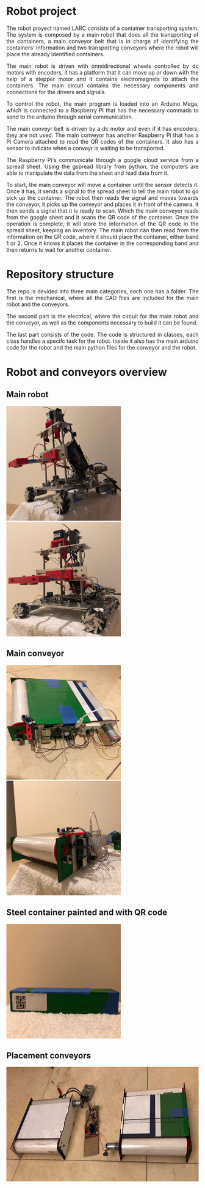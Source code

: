 # Robot project

<p align="justify"> The robot proyect named LARC consists of a container transporting system. The system is composed by a main robot that does all the transporting of the containers, a main conveyor belt that is in charge of identifying the containers' information and two transporting conveyors where the robot will place the already identified containers.</p>

<p align="justify"> The main robot is driven with onmidirectional wheels controlled by dc motors with encoders, it has a platform that it can move up or down with the help of a stepper motor and it contains electromagnets to attach the containers. The main circuit contains the necessary components and connections for the drivers and signals.</p>

<p align="justify"> To control the robot, the main program is loaded into an Arduino Mega, which is connected to a Raspberry Pi that has the necessary commads to send to the arduino through serial communication.</p>

<p align="justify"> The main conveyr belt is driven by a dc motor and even if it has encoders, they are not used. The main conveyor has another Raspberry Pi that has a Pi Camera attached to read the QR codes of the containers. It also has a sensor to indicate when a conveyr is waiting to be transported.</p>

<p align="justify"> The Raspberry Pi's communicate through a google cloud service from a spread sheet. Using the gspread library from python, the computers are able to manipulate the data from the sheet and read data from it.</p>

<p align="justify"> To start, the main conveyor will move a container until the sensor detects it. Once it has, it sends a signal to the spread sheet to tell the main robot to go pick up the container. The robot then reads the signal and moves towards the conveyor, it picks up the conveyor and places it in front of the camera. It then sends a signal that it is ready to scan. Which the main conveyor reads from the google sheet and it scans the QR code of the container. Once the operation is complete, it will store the information of the QR code in the spread sheet, keeping an inventory. The main robot can then read from the information on the QR code, where it should place the container, either band 1 or 2. Once it knows it places the container in the corresponding band and then returns to wait for another container.</p>

# Repository structure

<p align="justify"> The repo is devided into three main categories, each one has a folder. The first is the mechanical, where all the CAD files are included for the main robot and the conveyors.</p>

<p align="justify"> The second part is the electrical, where the circuit for the main robot and the conveyor, as well as the components necessary to build it can be found. </p>

<p align="justify"> The last part consists of the code. The code is structured in classes, each class handles a specifc task for the robot. Inside it also has the main arduino code for the robot and the main python files for the conveyor and the robot.</p>

# Robot and conveyors overview

## Main robot
<img src="pictures/main_robot_side1.jpeg" alt="drawing" width="300" height="300"/><img src="pictures/main_robot_side2.jpeg" alt="drawing" width="300" height="300"/>

## Main conveyor
<img src="pictures/main_conveyor_side1.jpeg" alt="drawing" width="300" height="300"/><img src="pictures/main_conveyor_side2.jpeg" alt="drawing" width="300" height="300"/>

## Steel container painted and with QR code
<img src="pictures/container.jpeg" alt="drawing" width="300" height="300"/>

## Placement conveyors
<img src="pictures/placement_conveyors.jpeg" alt="drawing" width="600" height="300"/>

